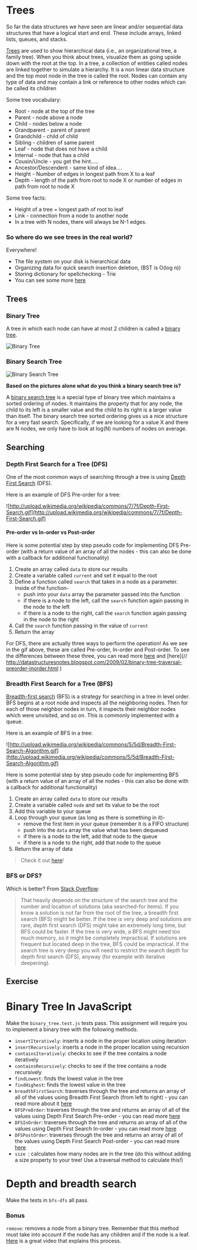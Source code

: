 # Trees

So far the data structures we have seen are linear and/or sequential data structures that have a logical start and end. These include arrays, linked lists, queues, and stacks.

[Trees](https://en.wikipedia.org/wiki/Tree_(data_structure)) are used to show hierarchical data (i.e., an organizational tree, a family tree). When you think about trees, visualize them as going upside down with the root at the top. In a tree, a collection of entities called nodes are linked together to simulate a hierarchy. It is a non linear data structure and the top most node in the tree is called the root. Nodes can contain any type of data and may contain a link or reference to other nodes which can be called its children

Some tree vocabulary:

- Root - node at the top of the tree
- Parent - node above a node
- Child - nodes below a node
- Grandparent - parent of parent
- Grandchild - child of child
- Sibling - children of same parent
- Leaf - node that does not have a child
- Internal - node that has a child
- Cousin/Uncle - you get the hint…..
- Ancestor/Descendent - same kind of idea….
- Height - Number of edges in longest path from X to a leaf
- Depth - length of the path from root to node X or number of edges in path from root to node X

Some tree facts:

- Height of a tree = longest path of root to leaf
- Link - connection from a node to another node
- In a tree with N nodes, there will always be N-1 edges.

### So where do we see trees in the real world?

Everywhere!

- The file system on your disk is hierarchical data
- Organizing data for quick search insertion deletion, (BST is O(log n))
- Storing dictionary for spellchecking - Trie
- You can see some more [here](http://stackoverflow.com/questions/577659/real-world-examples-of-tree-structures)

## Trees

### Binary Tree

A tree in which each node can have at most 2 children is called a [binary tree](https://en.wikipedia.org/wiki/Binary_tree).

![Binary Tree](http://www.cs.cmu.edu/~adamchik/15-121/lectures/Trees/pix/tree1.bmp)

### Binary Search Tree

![Binary Search Tree](https://upload.wikimedia.org/wikipedia/commons/d/da/Binary_search_tree.svg)

**Based on the pictures alone what do you think a binary search tree is?**

A [binary search tree](https://en.wikipedia.org/wiki/Binary_search_tree) is a special type of binary tree which maintains a sorted ordering of nodes. It maintains the property that for any node, the child to its left is a smaller value and the child to its right is a larger value than itself.  The binary search tree sorted ordering gives us a nice structure for a very fast search.  Specifically, if we are looking for a value X and there are N nodes, we only have to look at log(N) numbers of nodes on average.

## Searching

### Depth First Search for a Tree (DFS)

One of the most common ways of searching through a tree is using [Depth First Search](https://en.wikipedia.org/wiki/Depth-first_search) (DFS).

Here is an example of DFS Pre-order for a tree:

![http://upload.wikimedia.org/wikipedia/commons/7/7f/Depth-First-Search.gif](http://upload.wikimedia.org/wikipedia/commons/7/7f/Depth-First-Search.gif)

#### Pre-order vs In-order vs Post-order

Here is some potential step by step pseudo code for implementing DFS Pre-order (with a return value of an array of all the nodes - this can also be done with a callback for additional functionality)

1. Create an array called `data` to store our results
2. Create a variable called `current` and set it equal to the root
3. Define a function called `search` that takes in a node as a parameter. Inside of the function-
    - push into your `data` array the parameter passed into the function
    - if there is a node to the left, call the `search` function again passing in the node to the left
    - if there is a node to the right, call the `search` function again passing in the node to the right
4. Call the `search` function passing in the value of `current`
4. Return the array

For DFS, there are actually three ways to perform the operation! As we see in the gif above, these are called Pre-order, In-order and Post-order. To see the differences between these three, you can read more [here](https://en.wikipedia.org/wiki/Tree_traversal#Depth-first) and [here](// http://datastructuresnotes.blogspot.com/2009/02/binary-tree-traversal-preorder-inorder.html
)

### Breadth First Search for a Tree (BFS)

[Breadth-first search](https://en.wikipedia.org/wiki/Breadth-first_search) (BFS) is a strategy for searching in a tree in level order. BFS begins at a root node and inspects all the neighboring nodes. Then for each of those neighbor nodes in turn, it inspects their neighbor nodes which were unvisited, and so on. This is commonly implemented with a queue.

Here is an example of BFS in a tree:

![http://upload.wikimedia.org/wikipedia/commons/5/5d/Breadth-First-Search-Algorithm.gif](http://upload.wikimedia.org/wikipedia/commons/5/5d/Breadth-First-Search-Algorithm.gif)

Here is some potential step by step pseudo code for implementing BFS (with a return value of an array of all the nodes - this can also be done with a callback for additional functionality)

1. Create an array called `data` to store our results
2. Create a variable called `node` and set its value to be the root
3. Add this variable to your queue
4. Loop through your queue (as long as there is something in it)-
    - remove the first item in your queue (remember it is a FIFO structure)
    - push into the `data` array the value what has been dequeued
    - if there is a node to the left, add that node to the queue
    - if there is a node to the right, add that node to the queue
5. Return the array of data

> Check it out [here](http://visualgo.net/bst.html)!

### BFS or DFS?

Which is better? From [Stack Overflow](http://stackoverflow.com/questions/3332947/when-is-it-practical-to-use-dfs-vs-bfs):

> That heavily depends on the structure of the search tree and the number and location of solutions (aka searched-for items). If you know a solution is not far from the root of the tree, a breadth first search (BFS) might be better. If the tree is very deep and solutions are rare, depth first search (DFS) might take an extremely long time, but BFS could be faster. If the tree is very wide, a BFS might need too much memory, so it might be completely impractical. If solutions are frequent but located deep in the tree, BFS could be impractical. If the search tree is very deep you will need to restrict the search depth for depth first search (DFS), anyway (for example with iterative deepening).

## Exercise

# Binary Tree In JavaScript

Make the `binary_tree.test.js` tests pass.  This assignment will require you to implement a binary tree with the following methods.

- `insertIteratively`: inserts a node in the proper location using iteration
- `insertRecursively`: inserts a node in the proper location using recursion
- `containsIteratively`: checks to see if the tree contains a node iteratively
- `containsRecursively`: checks to see if the tree contains a node recursively
- `findLowest`: finds the lowest value in the tree
- `findHighest`: finds the lowest value in the tree
- `breadthFirstSearch`: traverses through the tree and returns an array of all of the values using Breadth First Search (from left to right) - you can read more about it [here](https://en.wikipedia.org/wiki/Tree_traversal#Breadth-first)
- `DFSPreOrder`: traverses through the tree and returns an array of all of the values using Depth First Search Pre-order - you can read more [here](https://en.wikipedia.org/wiki/Tree_traversal#Depth-first)
- `DFSInOrder`: traverses through the tree and returns an array of all of the values using Depth First Search In-order - you can read more [here](https://en.wikipedia.org/wiki/Tree_traversal#Depth-first)
- `DFSPostOrder`: traverses through the tree and returns an array of all of the values using Depth First Search Post-order - you can read more [here](https://en.wikipedia.org/wiki/Tree_traversal#Depth-first)
- `size `: calculates how many nodes are in the tree (do this without adding a size property to your tree! Use a traversal method to calculate this!)

# Depth and breadth search

Make the tests in `bfs-dfs` all pass.

### Bonus

`remove`: removes a node from a binary tree. Remember that this method must take into account if the node has any children and if the node is a leaf. [Here](https://www.youtube.com/watch?v=3TOl3Fv4394) is a great video that explains this process.
